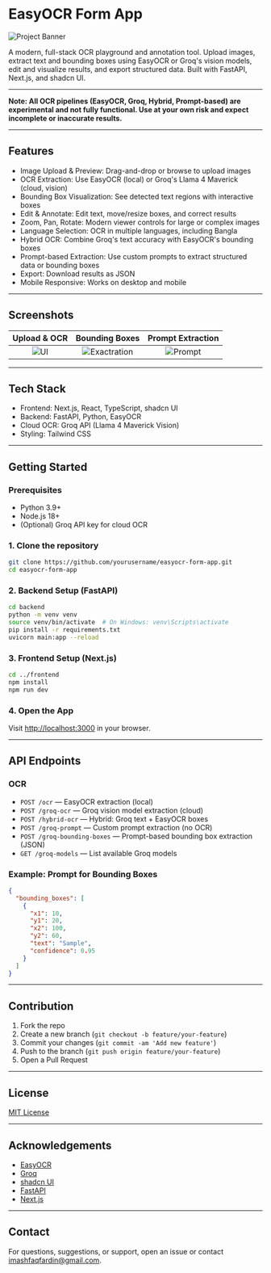 # EasyOCR Form App

![Project Banner](docs/image.png)

A modern, full-stack OCR playground and annotation tool. Upload images, extract text and bounding boxes using EasyOCR or Groq's vision models, edit and visualize results, and export structured data. Built with FastAPI, Next.js, and shadcn UI.

---

**Note: All OCR pipelines (EasyOCR, Groq, Hybrid, Prompt-based) are experimental and not fully functional. Use at your own risk and expect incomplete or inaccurate results.**

---

## Features

- Image Upload & Preview: Drag-and-drop or browse to upload images
- OCR Extraction: Use EasyOCR (local) or Groq's Llama 4 Maverick (cloud, vision)
- Bounding Box Visualization: See detected text regions with interactive boxes
- Edit & Annotate: Edit text, move/resize boxes, and correct results
- Zoom, Pan, Rotate: Modern viewer controls for large or complex images
- Language Selection: OCR in multiple languages, including Bangla
- Hybrid OCR: Combine Groq's text accuracy with EasyOCR's bounding boxes
- Prompt-based Extraction: Use custom prompts to extract structured data or bounding boxes
- Export: Download results as JSON
- Mobile Responsive: Works on desktop and mobile

---

## Screenshots

|     Upload & OCR      |          Bounding Boxes          |         Prompt Extraction         |
| :-------------------: | :------------------------------: | :-------------------------------: |
| ![UI](docs/image.png) | ![Exactration](docs/results.png) | ![Prompt](docs/boundingboxes.png) |

---

## Tech Stack

- Frontend: Next.js, React, TypeScript, shadcn UI
- Backend: FastAPI, Python, EasyOCR
- Cloud OCR: Groq API (Llama 4 Maverick Vision)
- Styling: Tailwind CSS

---

## Getting Started

### Prerequisites

- Python 3.9+
- Node.js 18+
- (Optional) Groq API key for cloud OCR

### 1. Clone the repository

```bash
git clone https://github.com/yourusername/easyocr-form-app.git
cd easyocr-form-app
```

### 2. Backend Setup (FastAPI)

```bash
cd backend
python -m venv venv
source venv/bin/activate  # On Windows: venv\Scripts\activate
pip install -r requirements.txt
uvicorn main:app --reload
```

### 3. Frontend Setup (Next.js)

```bash
cd ../frontend
npm install
npm run dev
```

### 4. Open the App

Visit [http://localhost:3000](http://localhost:3000) in your browser.

---

## API Endpoints

### OCR

- `POST /ocr` — EasyOCR extraction (local)
- `POST /groq-ocr` — Groq vision model extraction (cloud)
- `POST /hybrid-ocr` — Hybrid: Groq text + EasyOCR boxes
- `POST /groq-prompt` — Custom prompt extraction (no OCR)
- `POST /groq-bounding-boxes` — Prompt-based bounding box extraction (JSON)
- `GET /groq-models` — List available Groq models

### Example: Prompt for Bounding Boxes

```json
{
  "bounding_boxes": [
    {
      "x1": 10,
      "y1": 20,
      "x2": 100,
      "y2": 60,
      "text": "Sample",
      "confidence": 0.95
    }
  ]
}
```

---

## Contribution

1. Fork the repo
2. Create a new branch (`git checkout -b feature/your-feature`)
3. Commit your changes (`git commit -am 'Add new feature'`)
4. Push to the branch (`git push origin feature/your-feature`)
5. Open a Pull Request

---

## License

[MIT License](LICENSE)

---

## Acknowledgements

- [EasyOCR](https://github.com/JaidedAI/EasyOCR)
- [Groq](https://console.groq.com/)
- [shadcn UI](https://ui.shadcn.com/)
- [FastAPI](https://fastapi.tiangolo.com/)
- [Next.js](https://nextjs.org/)

---

## Contact

For questions, suggestions, or support, open an issue or contact [imashfaqfardin@gmail.com](mailto:imashfaqfardin@gmail.com).
